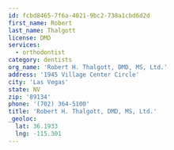 ```yaml
---
id: fcbd8465-7f6a-4021-9bc2-738a1cbd6d2d
first_name: Robert
last_name: Thalgott
license: DMD
services:
  - orthodontist
category: dentists
org_name: 'Robert H. Thalgott, DMD, MS, Ltd.'
address: '1945 Village Center Circle'
city: 'Las Vegas'
state: NV
zip: '89134'
phone: '(702) 364-5100'
title: 'Robert H. Thalgott, DMD, MS, Ltd.'
_geoloc:
  lat: 36.1933
  lng: -115.301
---
```

